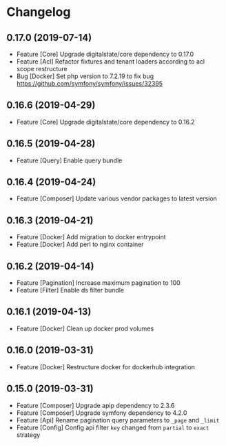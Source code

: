 # Changelog

## 0.17.0 (2019-07-14)

- Feature [Core] Upgrade digitalstate/core dependency to 0.17.0
- Feature [Acl] Refactor fixtures and tenant loaders according to acl scope restructure
- Bug [Docker] Set php version to 7.2.19 to fix bug https://github.com/symfony/symfony/issues/32395

## 0.16.6 (2019-04-29)

- Feature [Core] Upgrade digitalstate/core dependency to 0.16.2

## 0.16.5 (2019-04-28)

- Feature [Query] Enable query bundle

## 0.16.4 (2019-04-24)

- Feature [Composer] Update various vendor packages to latest version

## 0.16.3 (2019-04-21)

- Feature [Docker] Add migration to docker entrypoint
- Feature [Docker] Add perl to nginx container

## 0.16.2 (2019-04-14)

- Feature [Pagination] Increase maximum pagination to 100
- Feature [Filter] Enable ds filter bundle

## 0.16.1 (2019-04-13)

- Feature [Docker] Clean up docker prod volumes

## 0.16.0 (2019-03-31)

- Feature [Docker] Restructure docker for dockerhub integration

## 0.15.0 (2019-03-31)

- Feature [Composer] Upgrade apip dependency to 2.3.6
- Feature [Composer] Upgrade symfony dependency to 4.2.0
- Feature [Api] Rename pagination query parameters to `_page` and `_limit`
- Feature [Config] Config api filter `key` changed from `partial` to `exact` strategy
